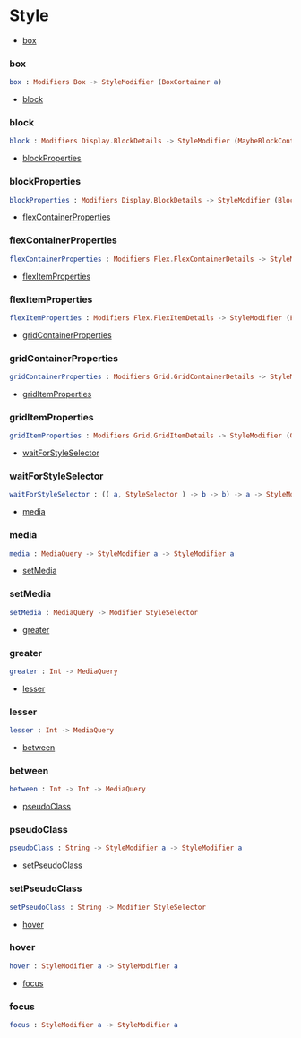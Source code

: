 # Style

- [box](#box)

### **box**
```elm
box : Modifiers Box -> StyleModifier (BoxContainer a)

```


- [block](#block)

### **block**
```elm
block : Modifiers Display.BlockDetails -> StyleModifier (MaybeBlockContainer a)

```


- [blockProperties](#blockproperties)

### **blockProperties**
```elm
blockProperties : Modifiers Display.BlockDetails -> StyleModifier (BlockContainer a)

```


- [flexContainerProperties](#flexcontainerproperties)

### **flexContainerProperties**
```elm
flexContainerProperties : Modifiers Flex.FlexContainerDetails -> StyleModifier (FlexContainerAttributes msg)

```


- [flexItemProperties](#flexitemproperties)

### **flexItemProperties**
```elm
flexItemProperties : Modifiers Flex.FlexItemDetails -> StyleModifier (FlexItemAttributes msg)

```


- [gridContainerProperties](#gridcontainerproperties)

### **gridContainerProperties**
```elm
gridContainerProperties : Modifiers Grid.GridContainerDetails -> StyleModifier (GridContainerAttributes msg)

```


- [gridItemProperties](#griditemproperties)

### **gridItemProperties**
```elm
gridItemProperties : Modifiers Grid.GridItemDetails -> StyleModifier (GridItemAttributes msg)

```


- [waitForStyleSelector](#waitforstyleselector)

### **waitForStyleSelector**
```elm
waitForStyleSelector : (( a, StyleSelector ) -> b -> b) -> a -> StyleModifier b

```


- [media](#media)

### **media**
```elm
media : MediaQuery -> StyleModifier a -> StyleModifier a

```


- [setMedia](#setmedia)

### **setMedia**
```elm
setMedia : MediaQuery -> Modifier StyleSelector

```


- [greater](#greater)

### **greater**
```elm
greater : Int -> MediaQuery

```


- [lesser](#lesser)

### **lesser**
```elm
lesser : Int -> MediaQuery

```


- [between](#between)

### **between**
```elm
between : Int -> Int -> MediaQuery

```


- [pseudoClass](#pseudoclass)

### **pseudoClass**
```elm
pseudoClass : String -> StyleModifier a -> StyleModifier a

```


- [setPseudoClass](#setpseudoclass)

### **setPseudoClass**
```elm
setPseudoClass : String -> Modifier StyleSelector

```


- [hover](#hover)

### **hover**
```elm
hover : StyleModifier a -> StyleModifier a

```


- [focus](#focus)

### **focus**
```elm
focus : StyleModifier a -> StyleModifier a

```



